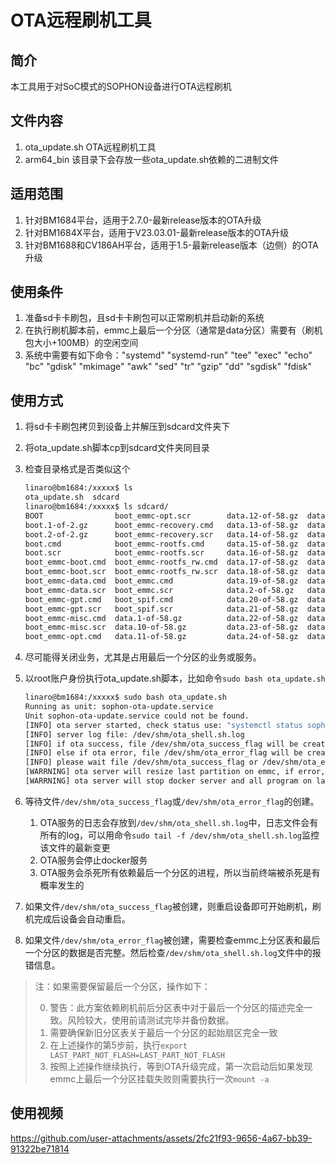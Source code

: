 # OTA远程刷机工具

## 简介

本工具用于对SoC模式的SOPHON设备进行OTA远程刷机

## 文件内容

1. ota_update.sh OTA远程刷机工具
2. arm64_bin 该目录下会存放一些ota_update.sh依赖的二进制文件

## 适用范围

1. 针对BM1684平台，适用于2.7.0-最新release版本的OTA升级
2. 针对BM1684X平台，适用于V23.03.01-最新release版本的OTA升级
3. 针对BM1688和CV186AH平台，适用于1.5-最新release版本（边侧）的OTA升级

## 使用条件

1. 准备sd卡卡刷包，且sd卡卡刷包可以正常刷机并启动新的系统
2. 在执行刷机脚本前，emmc上最后一个分区（通常是data分区）需要有（刷机包大小+100MB）的空闲空间
3. 系统中需要有如下命令："systemd" "systemd-run" "tee" "exec" "echo" "bc" "gdisk" "mkimage" "awk" "sed" "tr" "gzip" "dd" "sgdisk" "fdisk"

## 使用方式

1. 将sd卡卡刷包拷贝到设备上并解压到sdcard文件夹下
2. 将ota_update.sh脚本cp到sdcard文件夹同目录
3. 检查目录格式是否类似这个

    ```bash
    linaro@bm1684:/xxxxx$ ls
    ota_update.sh  sdcard
    linaro@bm1684:/xxxxx$ ls sdcard/
    BOOT                boot_emmc-opt.scr        data.12-of-58.gz  data.25-of-58.gz  data.38-of-58.gz  data.50-of-58.gz  gpt.gz              rootfs.12-of-32.gz  rootfs.25-of-32.gz  rootfs.9-of-32.gz
    boot.1-of-2.gz      boot_emmc-recovery.cmd   data.13-of-58.gz  data.26-of-58.gz  data.39-of-58.gz  data.51-of-58.gz  md5.txt             rootfs.13-of-32.gz  rootfs.26-of-32.gz  rootfs_rw.1-of-2.gz
    boot.2-of-2.gz      boot_emmc-recovery.scr   data.14-of-58.gz  data.27-of-58.gz  data.4-of-58.gz   data.52-of-58.gz  misc.1-of-1.gz      rootfs.14-of-32.gz  rootfs.27-of-32.gz  rootfs_rw.2-of-2.gz
    boot.cmd            boot_emmc-rootfs.cmd     data.15-of-58.gz  data.28-of-58.gz  data.40-of-58.gz  data.53-of-58.gz  opt.1-of-5.gz       rootfs.15-of-32.gz  rootfs.28-of-32.gz  spi_flash.bin
    boot.scr            boot_emmc-rootfs.scr     data.16-of-58.gz  data.29-of-58.gz  data.41-of-58.gz  data.54-of-58.gz  opt.2-of-5.gz       rootfs.16-of-32.gz  rootfs.29-of-32.gz  spi_flash_bm1684.bin
    boot_emmc-boot.cmd  boot_emmc-rootfs_rw.cmd  data.17-of-58.gz  data.3-of-58.gz   data.42-of-58.gz  data.55-of-58.gz  opt.3-of-5.gz       rootfs.17-of-32.gz  rootfs.3-of-32.gz   spi_flash_bm1684x.bin
    boot_emmc-boot.scr  boot_emmc-rootfs_rw.scr  data.18-of-58.gz  data.30-of-58.gz  data.43-of-58.gz  data.56-of-58.gz  opt.4-of-5.gz       rootfs.18-of-32.gz  rootfs.30-of-32.gz
    boot_emmc-data.cmd  boot_emmc.cmd            data.19-of-58.gz  data.31-of-58.gz  data.44-of-58.gz  data.57-of-58.gz  opt.5-of-5.gz       rootfs.19-of-32.gz  rootfs.31-of-32.gz
    boot_emmc-data.scr  boot_emmc.scr            data.2-of-58.gz   data.32-of-58.gz  data.45-of-58.gz  data.58-of-58.gz  partition32G.xml    rootfs.2-of-32.gz   rootfs.32-of-32.gz
    boot_emmc-gpt.cmd   boot_spif.cmd            data.20-of-58.gz  data.33-of-58.gz  data.46-of-58.gz  data.6-of-58.gz   recovery.1-of-2.gz  rootfs.20-of-32.gz  rootfs.4-of-32.gz
    boot_emmc-gpt.scr   boot_spif.scr            data.21-of-58.gz  data.34-of-58.gz  data.47-of-58.gz  data.7-of-58.gz   recovery.2-of-2.gz  rootfs.21-of-32.gz  rootfs.5-of-32.gz
    boot_emmc-misc.cmd  data.1-of-58.gz          data.22-of-58.gz  data.35-of-58.gz  data.48-of-58.gz  data.8-of-58.gz   rootfs.1-of-32.gz   rootfs.22-of-32.gz  rootfs.6-of-32.gz
    boot_emmc-misc.scr  data.10-of-58.gz         data.23-of-58.gz  data.36-of-58.gz  data.49-of-58.gz  data.9-of-58.gz   rootfs.10-of-32.gz  rootfs.23-of-32.gz  rootfs.7-of-32.gz
    boot_emmc-opt.cmd   data.11-of-58.gz         data.24-of-58.gz  data.37-of-58.gz  data.5-of-58.gz   fip.bin           rootfs.11-of-32.gz  rootfs.24-of-32.gz  rootfs.8-of-32.gz
    ```
4. 尽可能得关闭业务，尤其是占用最后一个分区的业务或服务。
5. 以root账户身份执行ota_update.sh脚本，比如命令`sudo bash ota_update.sh`

    ```bash
    linaro@bm1684:/xxxxx$ sudo bash ota_update.sh 
    Running as unit: sophon-ota-update.service
    Unit sophon-ota-update.service could not be found.
    [INFO] ota server started, check status use: "systemctl status sophon-ota-update.service --no-page -l"
    [INFO] server log file: /dev/shm/ota_shell.sh.log
    [INFO] if ota success, file /dev/shm/ota_success_flag will be created
    [INFO] else if ota error, file /dev/shm/ota_error_flag will be created
    [INFO] please wait file /dev/shm/ota_success_flag or /dev/shm/ota_error_flag
    [WARRNING] ota server will resize last partition on emmc, if error, please check emmc partitions
    [WARRNING] ota server will stop docker server and all program on last partition
    ```
6. 等待文件`/dev/shm/ota_success_flag`或`/dev/shm/ota_error_flag`的创建。

    1. OTA服务的日志会存放到`/dev/shm/ota_shell.sh.log`中，日志文件会有所有的log，可以用命令`sudo tail -f /dev/shm/ota_shell.sh.log`监控该文件的最新变更
    2. OTA服务会停止docker服务
    3. OTA服务会杀死所有依赖最后一个分区的进程，所以当前终端被杀死是有概率发生的
7. 如果文件`/dev/shm/ota_success_flag`被创建，则重启设备即可开始刷机，刷机完成后设备会自动重启。
8. 如果文件`/dev/shm/ota_error_flag`被创建，需要检查emmc上分区表和最后一个分区的数据是否完整。然后检查`/dev/shm/ota_shell.sh.log`文件中的报错信息。

> 注：如果需要保留最后一个分区，操作如下：
>
> 0. 警告：此方案依赖刷机前后分区表中对于最后一个分区的描述完全一致。风险较大，使用前请测试完毕并备份数据。
> 1. 需要确保新旧分区表关于最后一个分区的起始扇区完全一致
> 2. 在上述操作的第5步前，执行`export LAST_PART_NOT_FLASH=LAST_PART_NOT_FLASH`
> 3. 按照上述操作继续执行，等到OTA升级完成，第一次启动后如果发现emmc上最后一个分区挂载失败则需要执行一次`mount -a`

## 使用视频



https://github.com/user-attachments/assets/2fc21f93-9656-4a67-bb39-91322be71814

